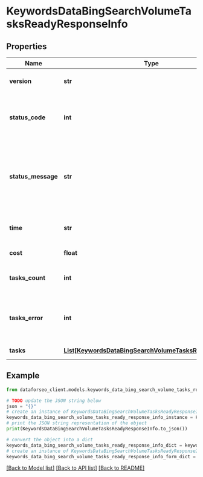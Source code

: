 # KeywordsDataBingSearchVolumeTasksReadyResponseInfo


## Properties

Name | Type | Description | Notes
------------ | ------------- | ------------- | -------------
**version** | **str** | the current version of the API | [optional] 
**status_code** | **int** | general status code you can find the full list of the response codes here | [optional] 
**status_message** | **str** | general informational message you can find the full list of general informational messages here | [optional] 
**time** | **str** | total execution time, seconds | [optional] 
**cost** | **float** | total tasks cost, USD | [optional] 
**tasks_count** | **int** | the number of tasks in the tasks array | [optional] 
**tasks_error** | **int** | the number of tasks in the tasks array returned with an error | [optional] 
**tasks** | [**List[KeywordsDataBingSearchVolumeTasksReadyTaskInfo]**](KeywordsDataBingSearchVolumeTasksReadyTaskInfo.md) | array of tasks | [optional] 

## Example

```python
from dataforseo_client.models.keywords_data_bing_search_volume_tasks_ready_response_info import KeywordsDataBingSearchVolumeTasksReadyResponseInfo

# TODO update the JSON string below
json = "{}"
# create an instance of KeywordsDataBingSearchVolumeTasksReadyResponseInfo from a JSON string
keywords_data_bing_search_volume_tasks_ready_response_info_instance = KeywordsDataBingSearchVolumeTasksReadyResponseInfo.from_json(json)
# print the JSON string representation of the object
print(KeywordsDataBingSearchVolumeTasksReadyResponseInfo.to_json())

# convert the object into a dict
keywords_data_bing_search_volume_tasks_ready_response_info_dict = keywords_data_bing_search_volume_tasks_ready_response_info_instance.to_dict()
# create an instance of KeywordsDataBingSearchVolumeTasksReadyResponseInfo from a dict
keywords_data_bing_search_volume_tasks_ready_response_info_form_dict = keywords_data_bing_search_volume_tasks_ready_response_info.from_dict(keywords_data_bing_search_volume_tasks_ready_response_info_dict)
```
[[Back to Model list]](../README.md#documentation-for-models) [[Back to API list]](../README.md#documentation-for-api-endpoints) [[Back to README]](../README.md)


